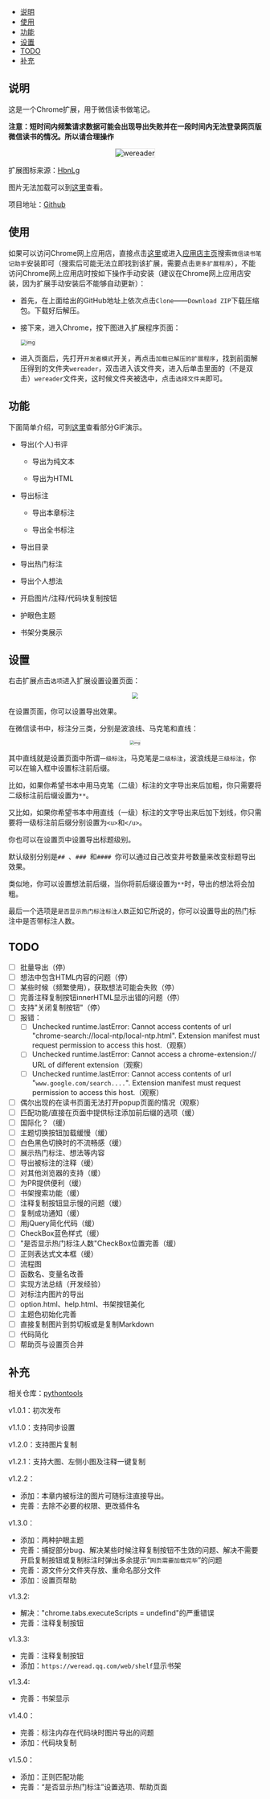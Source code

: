 - [说明](#说明)
- [使用](#使用)
- [功能](#功能)
- [设置](#设置)
- [TODO](#todo)
- [补充](#补充)

## 说明

这是一个Chrome扩展，用于微信读书做笔记。

**注意：短时间内频繁请求数据可能会出现导出失败并在一段时间内无法登录网页版微信读书的情况。所以请合理操作**

<div align = "center"><img src="https://img2020.cnblogs.com/blog/1934175/202006/1934175-20200611114231692-1796260636.png" alt="wereader" style="zoom: 100%;border: 1.5px solid rgba(230,230,230,1);" /></div>

扩展图标来源：[HbnLg](https://www.iconfont.cn/user/detail?spm=a313x.7781069.1998910419.dcc7d6115&userViewType=collections&uid=4451423)

图片无法加载可以到[这里](https://www.cnblogs.com/Higurashi-kagome/p/13092175.html)查看。

项目地址：[Github](https://github.com/liuhao326/wereader)

## 使用

如果可以访问Chrome网上应用店，直接点击[这里](https://chrome.google.com/webstore/detail/%E5%BE%AE%E4%BF%A1%E8%AF%BB%E4%B9%A6%E7%AC%94%E8%AE%B0%E5%8A%A9%E6%89%8B/cmlenojlebcodibpdhmklglnbaghpdcg?hl=zh-CN)或进入[应用店主页](https://chrome.google.com/webstore/category/extensions?hl=zh-CN)搜索`微信读书笔记助手`安装即可（搜索后可能无法立即找到该扩展，需要点击`更多扩展程序`），不能访问Chrome网上应用店时按如下操作手动安装（建议在Chrome网上应用店安装，因为扩展手动安装后不能够自动更新）：

- 首先，在上面给出的GitHub地址上依次点击`Clone`——`Download ZIP`下载压缩包。下载好后解压。

- 接下来，进入Chrome，按下图进入扩展程序页面：

  <img src="https://images.cnblogs.com/cnblogs_com/Higurashi-kagome/1783389/o_200620111930image-20200620191746304.png" alt="img" style="zoom: 70%;border: 1.5px solid rgba(230,230,230,1);" />

- 进入页面后，先打开`开发者模式`开关，再点击`加载已解压的扩展程序`，找到前面解压得到的文件夹`wereader`，双击进入该文件夹，进入后单击里面的（不是双击）`wereader`文件夹，这时候文件夹被选中，点击`选择文件夹`即可。

## 功能

下面简单介绍，可到[这里](https://www.cnblogs.com/Higurashi-kagome/p/13092175.html)查看部分GIF演示。

- 导出(个人)书评
  - 导出为纯文本

  - 导出为HTML

- 导出标注
  - 导出本章标注

  - 导出全书标注

- 导出目录

- 导出热门标注

- 导出个人想法

- 开启图片/注释/代码块复制按钮

- 护眼色主题

- 书架分类展示

## 设置

右击扩展点击`选项`进入扩展设置设置页面：

<div align = "center"><img src="https://img2020.cnblogs.com/blog/1934175/202007/1934175-20200713154305998-1432747617.png" style="zoom: 80%;" /></div>

在设置页面，你可以设置导出效果。

在微信读书中，标注分三类，分别是波浪线、马克笔和直线：

<div align = "center"><img src="https://images.cnblogs.com/cnblogs_com/Higurashi-kagome/1783389/o_200620110908QQ%E6%88%AA%E5%9B%BE20200620190842.png" alt="img" style="zoom:50%;border: 1.5px solid rgba(230,230,230,1);" /></div>

其中直线就是设置页面中所谓`一级标注`，马克笔是`二级标注`，波浪线是`三级标注`，你可以在输入框中设置标注前后缀。

比如，如果你希望书本中用马克笔（二级）标注的文字导出来后加粗，你只需要将二级标注前后缀设置为`**`。

又比如，如果你希望书本中用直线（一级）标注的文字导出来后加下划线，你只需要将一级标注前后缀分别设置为`<u>`和`</u>`。

你也可以在设置页中设置导出标题级别。

默认级别分别是`## `、`### `和`#### `你可以通过自己改变井号数量来改变标题导出效果。

类似地，你可以设置想法前后缀，当你将前后缀设置为`**`时，导出的想法将会加粗。

最后一个选项是`是否显示热门标注标注人数`正如它所说的，你可以设置导出的热门标注中是否带标注人数。

## TODO

- [ ] 批量导出（停）
- [ ] 想法中包含HTML内容的问题（停）
- [ ] 某些时候（频繁使用），获取想法可能会失败（停）
- [ ] 完善注释复制按钮innerHTML显示出错的问题（停）
- [ ] 支持"关闭复制按钮"（停）
- [ ] 报错：
  - [ ] Unchecked runtime.lastError: Cannot access contents of url "chrome-search://local-ntp/local-ntp.html". Extension manifest must request permission to access this host.（观察）
  - [ ] Unchecked runtime.lastError: Cannot access a chrome-extension:// URL of different extension（观察）
  - [ ] Unchecked runtime.lastError: Cannot access contents of url "`www.google.com/search....`". Extension manifest must request permission to access this host.（观察）
- [ ] 偶尔出现的在读书页面无法打开popup页面的情况（观察）
- [ ] 匹配功能/直接在页面中提供标注添加前后缀的选项（缓）
- [ ] 国际化？（缓）
- [ ] 主题切换按钮加载缓慢（缓）
- [ ] 白色黑色切换时的不流畅感（缓）
- [ ] 展示热门标注、想法等内容
- [ ] 导出被标注的注释（缓）
- [ ] 对其他浏览器的支持（缓）
- [ ] 为PR提供便利（缓）
- [ ] 书架搜索功能（缓）
- [ ] 注释复制按钮显示慢的问题（缓）
- [ ] 复制成功通知（缓）
- [ ] 用jQuery简化代码（缓）
- [ ] CheckBox蓝色样式（缓）
- [ ] "是否显示热门标注人数"CheckBox位置完善（缓）
- [ ] 正则表达式文本框（缓）
- [ ] 流程图
- [ ] 函数名、变量名改善
- [ ] 实现方法总结（开发经验）
- [ ] 对标注内图片的导出
- [ ] option.html、help.html、书架按钮美化
- [ ] 主题色初始化完善
- [ ] 直接复制图片到剪切板或是复制Markdown
- [ ] 代码简化
- [ ] 帮助页与设置页合并

## 补充

相关仓库：[pythontools](https://github.com/liuhao326/pythontools)

v1.0.1：初次发布

v1.1.0：支持同步设置

v1.2.0：支持图片复制

v1.2.1：支持大图、左侧小图及注释一键复制

v1.2.2：

- 添加：本章内被标注的图片可随标注直接导出。
- 完善：去除不必要的权限、更改插件名

v1.3.0：

- 添加：两种护眼主题
- 完善：捕捉部分bug、解决某些时候注释复制按钮不生效的问题、解决不需要开启复制按钮或复制标注时弹出多余提示“`网页需要加载完毕`”的问题
- 完善：源文件分文件夹存放、重命名部分文件
- 添加：设置页帮助

v1.3.2:

- 解决："chrome.tabs.executeScripts = undefind"的严重错误
- 完善：注释复制按钮

v1.3.3:

- 完善：注释复制按钮
- 添加：`https://weread.qq.com/web/shelf`显示书架

v1.3.4:

- 完善：书架显示

v1.4.0：

- 完善：标注内存在代码块时图片导出的问题
- 添加：代码块复制

v1.5.0：

- 添加：正则匹配功能
- 完善：“是否显示热门标注”设置选项、帮助页面
